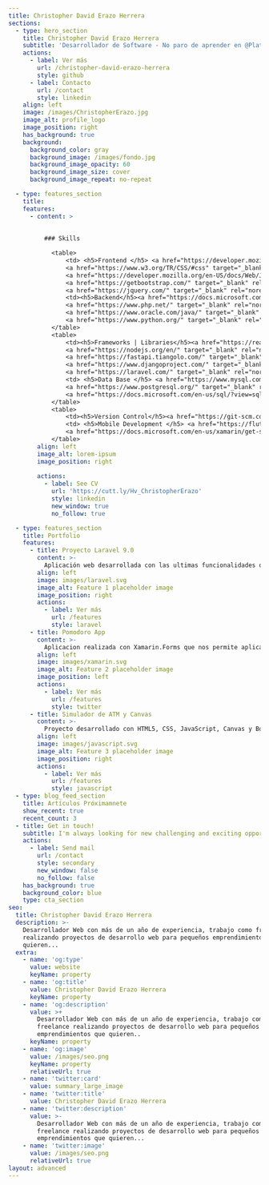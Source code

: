 ```yaml
---
title: Christopher David Erazo Herrera
sections:
  - type: hero_section
    title: Christopher David Erazo Herrera
    subtitle: 'Desarrollador de Software - No paro de aprender en @Platzi '
    actions:
      - label: Ver más
        url: /christopher-david-erazo-herrera
        style: github
      - label: Contacto
        url: /contact
        style: linkedin
    align: left
    image: /images/ChristopherErazo.jpg
    image_alt: profile_logo
    image_position: right
    has_background: true
    background:
      background_color: gray
      background_image: /images/fondo.jpg
      background_image_opacity: 60
      background_image_size: cover
      background_image_repeat: no-repeat

  - type: features_section
    title:  
    features:      
      - content: >
          
      
          ### Skills

            <table>
                <td> <h5>Frontend </h5> <a href="https://developer.mozilla.org/en-US/docs/Glossary/HTML5" target="_blank" rel="noreferrer"><img src="https://raw.githubusercontent.com/danielcranney/readme-generator/main/public/icons/skills/html5-colored.svg" width="48" height="48" alt="HTML5" /></a>
                <a href="https://www.w3.org/TR/CSS/#css" target="_blank" rel="noreferrer"><img src="https://raw.githubusercontent.com/danielcranney/readme-generator/main/public/icons/skills/css3-colored.svg" width="48" height="48" alt="CSS3" /></a>
                <a href="https://developer.mozilla.org/en-US/docs/Web/JavaScript" target="_blank" rel="noreferrer"><img src="https://raw.githubusercontent.com/danielcranney/readme-generator/main/public/icons/skills/javascript-colored.svg" width="48" height="48" alt="Javascript" /></a>
                <a href="https://getbootstrap.com/" target="_blank" rel="noreferrer"><img src="https://raw.githubusercontent.com/danielcranney/readme-generator/main/public/icons/skills/bootstrap-colored.svg" width="48" height="48" alt="Bootstrap" /></a>
                <a href="https://jquery.com/" target="_blank" rel="noreferrer"><img src="https://raw.githubusercontent.com/danielcranney/readme-generator/main/public/icons/skills/jquery-colored.svg" width="48" height="48" alt="JQuery" /></a> </td>
                <td><h5>Backend</h5><a href="https://docs.microsoft.com/en-us/dotnet/csharp/" target="_blank" rel="noreferrer"><img src="https://raw.githubusercontent.com/danielcranney/readme-generator/main/public/icons/skills/csharp-colored.svg" width="48" height="48" alt="C#" /></a>
                <a href="https://www.php.net/" target="_blank" rel="noreferrer"><img src="https://raw.githubusercontent.com/danielcranney/readme-generator/main/public/icons/skills/php-colored.svg" width="48" height="48" alt="PHP" /></a>
                <a href="https://www.oracle.com/java/" target="_blank" rel="noreferrer"><img src="https://raw.githubusercontent.com/danielcranney/readme-generator/main/public/icons/skills/java-colored.svg" width="48" height="48" alt="Java" /></a>
                <a href="https://www.python.org/" target="_blank" rel="noreferrer"><img src="https://raw.githubusercontent.com/danielcranney/readme-generator/main/public/icons/skills/python-colored.svg" width="48" height="48" alt="Python" /></a></td>            
            </table>
            <table>
                <td><h5>Frameworks | Libraries</h5><a href="https://reactjs.org/" target="_blank" rel="noreferrer"><img src="https://raw.githubusercontent.com/danielcranney/readme-generator/main/public/icons/skills/react-colored.svg" width="48" height="48" alt="React" /></a>
                <a href="https://nodejs.org/en/" target="_blank" rel="noreferrer"><img src="https://raw.githubusercontent.com/danielcranney/readme-generator/main/public/icons/skills/nodejs-colored.svg" width="48" height="48" alt="NodeJS" /></a>
                <a href="https://fastapi.tiangolo.com/" target="_blank" rel="noreferrer"><img src="https://raw.githubusercontent.com/danielcranney/readme-generator/main/public/icons/skills/fastapi-colored.svg" width="48" height="48" alt="Fast API" /></a><a href="https://dotnet.microsoft.com/en-us/" target="_blank" rel="noreferrer"><img src="https://raw.githubusercontent.com/danielcranney/readme-generator/main/public/icons/skills/dot-net-colored.svg" width="48" height="48" alt=".NET" /></a>
                <a href="https://www.djangoproject.com/" target="_blank" rel="noreferrer"><img src="https://raw.githubusercontent.com/danielcranney/readme-generator/main/public/icons/skills/django-colored.svg" width="48" height="48" alt="Django" /></a>
                <a href="https://laravel.com/" target="_blank" rel="noreferrer"><img src="https://raw.githubusercontent.com/danielcranney/readme-generator/main/public/icons/skills/laravel-colored.svg" width="48" height="48" alt="Lavarel" /></a></td>
                <td> <h5>Data Base </h5> <a href="https://www.mysql.com/" target="_blank" rel="noreferrer"><img src="https://raw.githubusercontent.com/danielcranney/readme-generator/main/public/icons/skills/mysql-colored.svg" width="48" height="48" alt="MySQL" /></a>
                <a href="https://www.postgresql.org/" target="_blank" rel="noreferrer"><img src="https://raw.githubusercontent.com/danielcranney/readme-generator/main/public/icons/skills/postgresql-colored.svg" width="48" height="48" alt="PostgreSQL" /></a>
                <a href="https://docs.microsoft.com/en-us/sql/?view=sql-server-ver16" target="_blank" rel="noreferrer"><img src="/icons/sql-server.svg" width="78" height="78" alt="SQL-Server" /></a> </td>                            
            </table>
            <table>
                <td><h5>Version Control</h5><a href="https://git-scm.com/doc" target="_blank" rel="noreferrer"><img src="/icons/git.svg" width="48" height="48" alt="Git" /></a> <a href="https://docs.github.com/es" target="_blank" rel="noreferrer"><img src="/icons/github.svg" width="48" height="48" alt="GitHub" /></a></td>
                <td> <h5>Mobile Development </h5> <a href="https://flutter.dev/" target="_blank" rel="noreferrer"><img src="https://raw.githubusercontent.com/danielcranney/readme-generator/main/public/icons/skills/flutter-colored.svg" width="48" height="48" alt="Flutter" /></a>
                <a href="https://docs.microsoft.com/en-us/xamarin/get-started/what-is-xamarin-forms" target="_blank" rel="noreferrer"><img src="/icons/xamarin.svg" width="48" height="48" alt="xamarin" /></a> <a href="https://reactnative.dev/" target="_blank" rel="noreferrer"><img src="https://raw.githubusercontent.com/danielcranney/readme-generator/main/public/icons/skills/react-colored.svg" width="48" height="48" alt="React-Native" /></td>                            
            </table>
        align: left
        image_alt: lorem-ipsum
        image_position: right
        
        actions:
          - label: See CV
            url: 'https://cutt.ly/Hv_ChristopherErazo'
            style: linkedin
            new_window: true
            no_follow: true

  - type: features_section
    title: Portfolio
    features:
      - title: Proyecto Laravel 9.0
        content: >-
          Aplicación web desarrollada con las ultimas funcionalidades quenos ofrece Laravel 9.
        align: left
        image: images/laravel.svg
        image_alt: Feature 1 placeholder image
        image_position: right
        actions:
          - label: Ver más
            url: /features
            style: laravel
      - title: Pomodoro App
        content: >-
          Aplicacion realizada con Xamarin.Forms que nos permite aplicar la tecnica de pomodoro para maximizar nuestra concentración. Utilizamos el patron de diseño MVVM.
        align: left
        image: images/xamarin.svg
        image_alt: Feature 2 placeholder image
        image_position: left
        actions:
          - label: Ver más
            url: /features
            style: twitter
      - title: Simulador de ATM y Canvas
        content: >-
          Proyecto desarrollado con HTML5, CSS, JavaScript, Canvas y Bootstrapt 5.
        align: left
        image: images/javascript.svg
        image_alt: Feature 3 placeholder image
        image_position: right
        actions:
          - label: Ver más
            url: /features
            style: javascript
  - type: blog_feed_section
    title: Artículos Próximamnete
    show_recent: true
    recent_count: 3
  - title: Get in touch!
    subtitle: I'm always looking for new challenging and exciting opportunities. So feel free to send me an email.
    actions:
      - label: Send mail
        url: /contact
        style: secondary
        new_window: false
        no_follow: false
    has_background: true
    background_color: blue
    type: cta_section
seo:
  title: Christopher David Erazo Herrera
  description: >-
    Desarrollador Web con más de un año de experiencia, trabajo como freelance
    realizando proyectos de desarrollo web para pequeños emprendimientos que
    quieren...
  extra:
    - name: 'og:type'
      value: website
      keyName: property
    - name: 'og:title'
      value: Christopher David Erazo Herrera
      keyName: property
    - name: 'og:description'
      value: >+
        Desarrollador Web con más de un año de experiencia, trabajo como
        freelance realizando proyectos de desarrollo web para pequeños
        emprendimientos que quieren..
      keyName: property
    - name: 'og:image'
      value: /images/seo.png
      keyName: property
      relativeUrl: true
    - name: 'twitter:card'
      value: summary_large_image
    - name: 'twitter:title'
      value: Christopher David Erazo Herrera
    - name: 'twitter:description'
      value: >-
        Desarrollador Web con más de un año de experiencia, trabajo como
        freelance realizando proyectos de desarrollo web para pequeños
        emprendimientos que quieren...
    - name: 'twitter:image'
      value: /images/seo.png
      relativeUrl: true
layout: advanced
---
```

  

